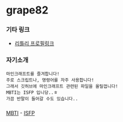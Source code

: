 # grape82

### 기타 링크
* [리틀리 프로필링크](https://litt.ly/grape)

### 자기소개
```
마인크래프트를 즐겨합니다!
주로 스크립트나, 명령어를 자주 사용합니다!
그래서 깃허브에 마인크래프트 관련된 파일을 올릴껍니다!
MBTI는 ISFP 입니당..ㅎ
가끔 반말이 들어갈 수도 있습니다..
```

### 
[MBTI](https://namu.wiki/w/16%20Personalities) - [ISFP](https://namu.wiki/w/ISFP)
